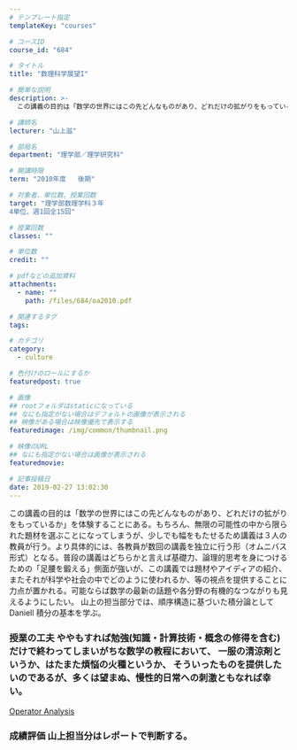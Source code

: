 ```yaml
---
# テンプレート指定
templateKey: "courses"

# コースID
course_id: "684"

# タイトル
title: "数理科学展望I"

# 簡単な説明
description: >-
  この講義の目的は「数学の世界にはこの先どんなものがあり、どれだけの拡がりをもっているか」を体験することにある。もちろん、無限の可能性の中から限られた題材を選ぶことになってしまうが、少しでも幅をもたせる...

# 講師名
lecturer: "山上滋"

# 部局名
department: "理学部／理学研究科"

# 開講時限
term: "2010年度	後期"

# 対象者、単位数、授業回数
target: "理学部数理学科３年
4単位、週1回全15回"

# 授業回数
classes: ""

# 単位数
credit: ""

# pdfなどの追加資料
attachments: 
  - name: "" 
    path: /files/684/oa2010.pdf

# 関連するタグ
tags:

# カテゴリ
category:
  - culture

# 色付けのロールにするか
featuredpost: true

# 画像
## rootフォルダはstaticになっている
## なにも指定がない場合はデフォルトの画像が表示される
## 映像がある場合は映像優先で表示する
featuredimage: /img/common/thumbnail.png

# 映像のURL
## なにも指定がない場合は画像が表示される
featuredmovie: 

# 記事投稿日
date: 2019-02-27 13:02:30
---
```


この講義の目的は「数学の世界にはこの先どんなものがあり、どれだけの拡がりをもっているか」を体験することにある。もちろん、無限の可能性の中から限られた題材を選ぶことになってしまうが、少しでも幅をもたせるため講義は３人の教員が行う。より具体的には、各教員が数回の講義を独立に行う形（オムニバス形式）となる。普段の講義はどちらかと言えば基礎力、論理的思考を身につけるための「足腰を鍛える」側面が強いが、この講義では題材やアイディアの紹介、またそれが科学や社会の中でどのように使われるか、等の視点を提供することに力点が置かれる。可能ならば数学の最新の話題や各分野の有機的なつながりも見えるようにしたい。 山上の担当部分では、順序構造に基づいた積分論として Daniell 積分の基本を学ぶ。


### 授業の工夫 ややもすれば勉強(知識・計算技術・概念の修得を含む)だけで終わってしまいがちな数学の教程において、 一服の清涼剤というか、はたまた煩悩の火種というか、 そういったものを提供したいのであるが、多くは望まぬ、慢性的日常への刺激ともなれば幸い。





[Operator Analysis](/files/684/oa2010.pdf) 











### 成績評価 山上担当分はレポートで判断する。


